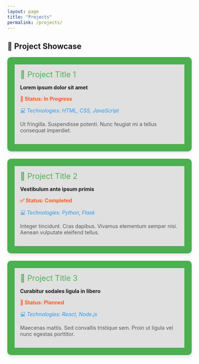```yaml
---
layout: page
title: "Projects"
permalink: /projects/
---
```


<style>
    .project-box {
        border: 20px solid #4CAF50;
        border-radius: 10px;
        padding: 15px;
        margin-bottom: 20px;
        background-color: #e0e0e0; /* Changed to grey */
        box-shadow: 0 4px 8px rgba(0, 0, 0, 0.1);
    }
    .project-title {
        font-size: 1.5em;
        color: #4CAF50;
        margin-bottom: 10px;
    }
    .project-status {
        font-weight: bold;
        color: #FF5722;
    }
    .project-tech {
        font-style: italic;
        color: #2196F3;
    }
    .project-description {
        margin-top: 10px;
        color: #555;
    }
</style>

## 🌟 Project Showcase

<div class="project-box">
    <div class="project-title">🚀 Project Title 1</div>
    <p><strong>Lorem ipsum dolor sit amet</strong></p>
    <p class="project-status">📌 Status: In Progress</p>
    <p class="project-tech">💻 Technologies: HTML, CSS, JavaScript</p>
    <p class="project-description">Ut fringilla. Suspendisse potenti. Nunc feugiat mi a tellus consequat imperdiet.</p>
</div>

<div class="project-box">
    <div class="project-title">🎉 Project Title 2</div>
    <p><strong>Vestibulum ante ipsum primis</strong></p>
    <p class="project-status">✅ Status: Completed</p>
    <p class="project-tech">💻 Technologies: Python, Flask</p>
    <p class="project-description">Integer tincidunt. Cras dapibus. Vivamus elementum semper nisi. Aenean vulputate eleifend tellus.</p>
</div>

<div class="project-box">
    <div class="project-title">📅 Project Title 3</div>
    <p><strong>Curabitur sodales ligula in libero</strong></p>
    <p class="project-status">📝 Status: Planned</p>
    <p class="project-tech">💻 Technologies: React, Node.js</p>
    <p class="project-description">Maecenas mattis. Sed convallis tristique sem. Proin ut ligula vel nunc egestas porttitor.</p>
</div>
